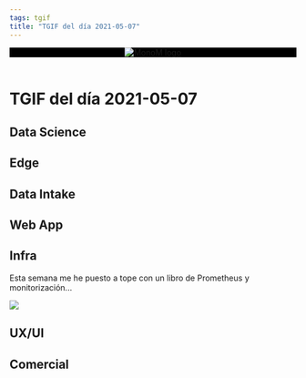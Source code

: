 ```yaml
---
tags: tgif
title: "TGIF del día 2021-05-07"
---
```


<header style="background-color: black;">
<a href="{{ '/' | url }}"><img src="{{ '/img/logo.png' | url }}" alt="MonoM logo"></a>
</header>

# TGIF del día 2021-05-07

## Data Science

## Edge

## Data Intake

## Web App

## Infra

Esta semana me he puesto a tope con un libro de Prometheus y monitorización...

![](https://media.giphy.com/media/3o6MbbwX2g2GA4MUus/giphy.gif)

## UX/UI

## Comercial
